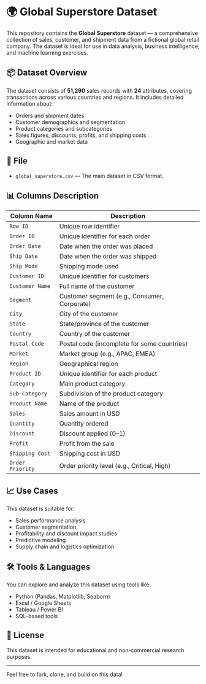 # 🌍 Global Superstore Dataset

This repository contains the **Global Superstore** dataset — a comprehensive collection of sales, customer, and shipment data from a fictional global retail company. The dataset is ideal for use in data analysis, business intelligence, and machine learning exercises.

## 📦 Dataset Overview

The dataset consists of **51,290** sales records with **24** attributes, covering transactions across various countries and regions. It includes detailed information about:

- Orders and shipment dates
- Customer demographics and segmentation
- Product categories and subcategories
- Sales figures, discounts, profits, and shipping costs
- Geographic and market data

## 📁 File

- `global_superstore.csv` — The main dataset in CSV format.

## 📊 Columns Description

| Column Name      | Description |
|------------------|-------------|
| `Row ID`         | Unique row identifier |
| `Order ID`       | Unique identifier for each order |
| `Order Date`     | Date when the order was placed |
| `Ship Date`      | Date when the order was shipped |
| `Ship Mode`      | Shipping mode used |
| `Customer ID`    | Unique identifier for customers |
| `Customer Name`  | Full name of the customer |
| `Segment`        | Customer segment (e.g., Consumer, Corporate) |
| `City`           | City of the customer |
| `State`          | State/province of the customer |
| `Country`        | Country of the customer |
| `Postal Code`    | Postal code (incomplete for some countries) |
| `Market`         | Market group (e.g., APAC, EMEA) |
| `Region`         | Geographical region |
| `Product ID`     | Unique identifier for each product |
| `Category`       | Main product category |
| `Sub-Category`   | Subdivision of the product category |
| `Product Name`   | Name of the product |
| `Sales`          | Sales amount in USD |
| `Quantity`       | Quantity ordered |
| `Discount`       | Discount applied (0–1) |
| `Profit`         | Profit from the sale |
| `Shipping Cost`  | Shipping cost in USD |
| `Order Priority` | Order priority level (e.g., Critical, High) |

## 📈 Use Cases

This dataset is suitable for:

- Sales performance analysis
- Customer segmentation
- Profitability and discount impact studies
- Predictive modeling
- Supply chain and logistics optimization

## 🛠 Tools & Languages

You can explore and analyze this dataset using tools like:

- Python (Pandas, Matplotlib, Seaborn)
- Excel / Google Sheets
- Tableau / Power BI
- SQL-based tools

## 📄 License

This dataset is intended for educational and non-commercial research purposes.

---

Feel free to fork, clone, and build on this data!
